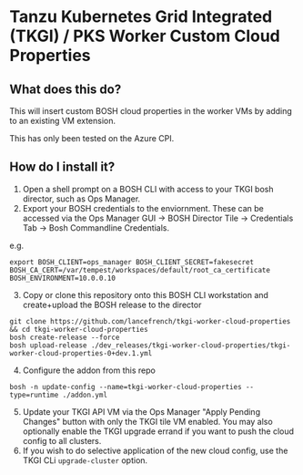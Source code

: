 # Tanzu Kubernetes Grid Integrated (TKGI) / PKS Worker Custom Cloud Properties

## What does this do?

This will insert custom BOSH cloud properties in the worker VMs by adding to an existing VM extension.

This has only been tested on the Azure CPI.

## How do I install it?

1. Open a shell prompt on a BOSH CLI with access to your TKGI bosh director, such as Ops Manager.
2. Export your BOSH credentials to the enviornment.  These can be accessed via the Ops Manager GUI -> BOSH Director Tile -> Credentials Tab -> Bosh Commandline Credentials.

e.g.
```
export BOSH_CLIENT=ops_manager BOSH_CLIENT_SECRET=fakesecret BOSH_CA_CERT=/var/tempest/workspaces/default/root_ca_certificate  BOSH_ENVIRONMENT=10.0.0.10
```
3. Copy or clone this repository onto this BOSH CLI workstation and create+upload the BOSH release to the director

```
git clone https://github.com/lancefrench/tkgi-worker-cloud-properties && cd tkgi-worker-cloud-properties
bosh create-release --force
bosh upload-release ./dev_releases/tkgi-worker-cloud-properties/tkgi-worker-cloud-properties-0+dev.1.yml

```
4. Configure the addon from this repo
```
bosh -n update-config --name=tkgi-worker-cloud-properties --type=runtime ./addon.yml
```
5. Update your TKGI API VM via the Ops Manager "Apply Pending Changes" button with only the TKGI tile VM enabled.   You may also optionally enable the TKGI upgrade errand if you want to push the cloud config to all clusters.
6. If you wish to do selective application of the new cloud config, use the TKGI CLi `upgrade-cluster` option.


